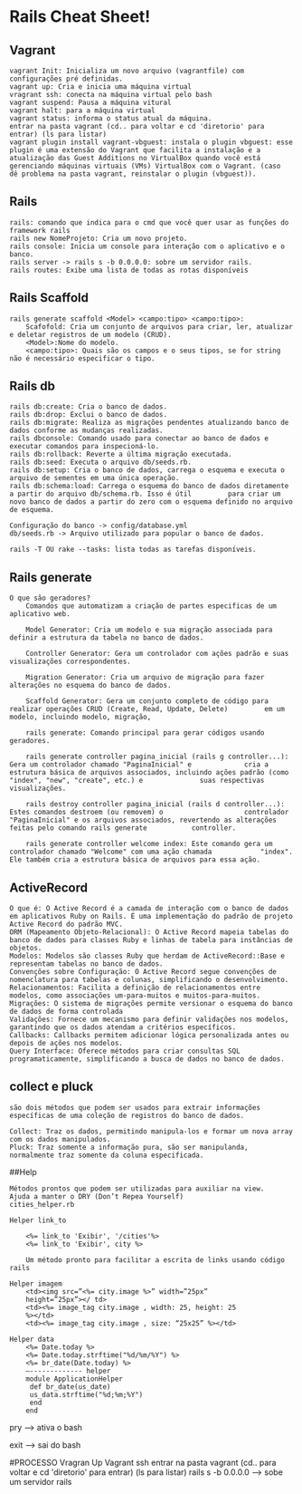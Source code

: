 # Rails Cheat Sheet!

## Vagrant
    vagrant Init: Inicializa um novo arquivo (vagrantfile) com configurações pré definidas.
    vagrant up: Cria e inicia uma máquina virtual 
    vragrant ssh: conecta na máquina virtual pelo bash
    vagrant suspend: Pausa a máquina vitural
    vagrant halt: para a máquina virtual
    vagrant status: informa o status atual da máquina. 
    entrar na pasta vagrant (cd.. para voltar e cd 'diretorio' para entrar) (ls para listar)
    vagrant plugin install vagrant-vbguest: instala o plugin vbguest: esse plugin é uma extensão do Vagrant que facilita a instalação e a atualização das Guest Additions no VirtualBox quando você está gerenciando máquinas virtuais (VMs) VirtualBox com o Vagrant. (caso     dê problema na pasta vagrant, reinstalar o plugin (vbguest)).

## Rails
    rails: comando que indica para o cmd que você quer usar as funções do framework rails
    rails new NomeProjeto: Cria um novo projeto.
    rails console: Inicia um console para interação com o aplicativo e o banco. 
    rails server -> rails s -b 0.0.0.0: sobre um servidor rails.
    rails routes: Exibe uma lista de todas as rotas disponíveis

## Rails Scaffold
    rails generate scaffold <Model> <campo:tipo> <campo:tipo>: 
        Scafofold: Cria um conjunto de arquivos para criar, ler, atualizar e deletar registros de um modelo (CRUD).
        <Model>:Nome do modelo.
        <campo:tipo>: Quais são os campos e o seus tipos, se for string não é necessário especificar o tipo.
        
## Rails db

    rails db:create: Cria o banco de dados. 
    rails db:drop: Exclui o banco de dados.
    rails db:migrate: Realiza as migrações pendentes atualizando banco de dados conforme as mudanças realizadas.
    rails dbconsole: Comando usado para conectar ao banco de dados e executar comandos para inspecioná-lo.
    rails db:rollback: Reverte a última migração executada.
    rails db:seed: Executa o arquivo db/seeds.rb.
    rails db:setup: Cria o banco de dados, carrega o esquema e executa o arquivo de sementes em uma única operação.
    rails db:schema:load: Carrega o esquema do banco de dados diretamente a partir do arquivo db/schema.rb. Isso é útil         para criar um novo banco de dados a partir do zero com o esquema definido no arquivo de esquema.

    Configuração do banco -> config/database.yml 
    db/seeds.rb -> Arquivo utilizado para popular o banco de dados.

    rails -T OU rake --tasks: lista todas as tarefas disponíveis.

## Rails generate

    O que são geradores? 
        Comandos que automatizam a criação de partes especificas de um aplicativo web.

        Model Generator: Cria um modelo e sua migração associada para definir a estrutura da tabela no banco de dados.

        Controller Generator: Gera um controlador com ações padrão e suas visualizações correspondentes.

        Migration Generator: Cria um arquivo de migração para fazer alterações no esquema do banco de dados.

        Scaffold Generator: Gera um conjunto completo de código para realizar operações CRUD (Create, Read, Update, Delete)         em um modelo, incluindo modelo, migração, 

        rails generate: Comando principal para gerar códigos usando geradores.

        rails generate controller pagina_inicial (rails g controller...): Gera um controlador chamado "PaginaInicial" e             cria a estrutura básica de arquivos associados, incluindo ações padrão (como "index", "new", "create", etc.) e              suas respectivas visualizações.

        rails destroy controller pagina_inicial (rails d controller...):  Estes comandos destroem (ou removem) o                    controlador "PaginaInicial" e os arquivos associados, revertendo as alterações feitas pelo comando rails generate           controller.

        rails generate controller welcome index: Este comando gera um controlador chamado "Welcome" com uma ação chamada            "index". Ele também cria a estrutura básica de arquivos para essa ação.
        

## ActiveRecord

    O que é: O Active Record é a camada de interação com o banco de dados em aplicativos Ruby on Rails. É uma implementação do padrão de projeto Active Record do padrão MVC.
    ORM (Mapeamento Objeto-Relacional): O Active Record mapeia tabelas do banco de dados para classes Ruby e linhas de tabela para instâncias de objetos.
    Modelos: Modelos são classes Ruby que herdam de ActiveRecord::Base e representam tabelas no banco de dados. 
    Convenções sobre Configuração: O Active Record segue convenções de nomenclatura para tabelas e colunas, simplificando o desenvolvimento. 
    Relacionamentos: Facilita a definição de relacionamentos entre modelos, como associações um-para-muitos e muitos-para-muitos.    
    Migrações: O sistema de migrações permite versionar o esquema do banco de dados de forma controlada    
    Validações: Fornece um mecanismo para definir validações nos modelos, garantindo que os dados atendam a critérios específicos.   
    Callbacks: Callbacks permitem adicionar lógica personalizada antes ou depois de ações nos modelos.
    Query Interface: Oferece métodos para criar consultas SQL programaticamente, simplificando a busca de dados no banco de dados.

## collect e pluck

    são dois métodos que podem ser usados para extrair informações específicas de uma coleção de registros do banco de dados.

    Collect: Traz os dados, permitindo manipula-los e formar um nova array com os dados manipulados.
    Pluck: Traz somente a informação pura, são ser manipulanda, normalmente traz somente da coluna especificada. 

##Help
    
    Métodos prontos que podem ser utilizadas para auxiliar na view.
    Ajuda a manter o DRY (Don’t Repea Yourself) 
    cities_helper.rb

    Helper link_to

        <%= link_to 'Exibir', '/cities'%>
        <%= link_to 'Exibir', city %>
    
        Um método pronto para facilitar a escrita de links usando código rails

    Helper imagem
        <td><img src=”<%= city.image %>” width=”25px”
        height=”25px”></ td>
        <td><%= image_tag city.image , width: 25, height: 25
        %></td>
        <td><%= image_tag city.image , size: “25x25” %></td>

    Helper data
        <%= Date.today %>
        <%= Date.today.strftime("%d/%m/%Y") %>
        <%= br_date(Date.today) %>
        —------------- helper
        module ApplicationHelper
         def br_date(us_date)
         us_data.strftime("%d;%m;%Y")
         end
        end
        


pry --> ativa o bash

exit --> sai do bash

#PROCESSO
    Vragran Up
    Vagrant ssh
    entrar na pasta vagrant (cd.. para voltar e cd 'diretorio' para entrar) (ls para listar)
    rails s -b 0.0.0.0 --> sobe um servidor rails



    



